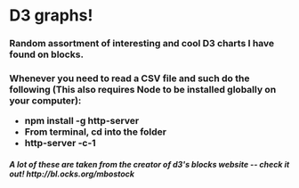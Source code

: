 <h1> D3 graphs! </h1>

<h3> Random assortment of interesting and cool D3 charts I have found on blocks. </h3>

<h3> Whenever you need to read a CSV file and such do the following (This also requires Node to be installed globally on your computer):

  <ul>
    <li> npm install -g http-server </li>
    <li> From terminal, cd into the folder </li>
    <li> http-server -c-1</li>
  </ul>
</h3>

<h5> A lot of these are taken from the creator of d3's blocks website -- check it out!  http://bl.ocks.org/mbostock </h5>